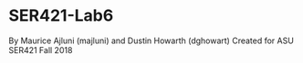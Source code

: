 # SER421-Lab6

By Maurice Ajluni (majluni) and Dustin Howarth (dghowart)
Created for ASU SER421 Fall 2018
